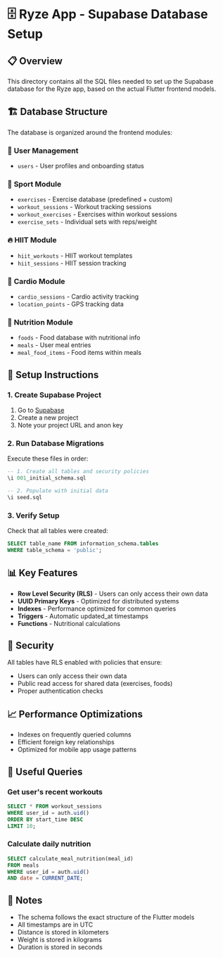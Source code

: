 # 🗄️ Ryze App - Supabase Database Setup

## 📋 Overview

This directory contains all the SQL files needed to set up the Supabase database for the Ryze app, based on the actual Flutter frontend models.

## 🏗️ Database Structure

The database is organized around the frontend modules:

### 📱 **User Management**
- `users` - User profiles and onboarding status

### 💪 **Sport Module**
- `exercises` - Exercise database (predefined + custom)
- `workout_sessions` - Workout tracking sessions
- `workout_exercises` - Exercises within workout sessions
- `exercise_sets` - Individual sets with reps/weight

### 🔥 **HIIT Module**
- `hiit_workouts` - HIIT workout templates
- `hiit_sessions` - HIIT session tracking

### 🏃 **Cardio Module**
- `cardio_sessions` - Cardio activity tracking
- `location_points` - GPS tracking data

### 🍎 **Nutrition Module**
- `foods` - Food database with nutritional info
- `meals` - User meal entries
- `meal_food_items` - Food items within meals

## 🚀 Setup Instructions

### 1. Create Supabase Project
1. Go to [Supabase](https://supabase.com)
2. Create a new project
3. Note your project URL and anon key

### 2. Run Database Migrations
Execute these files in order:

```sql
-- 1. Create all tables and security policies
\i 001_initial_schema.sql

-- 2. Populate with initial data
\i seed.sql
```

### 3. Verify Setup
Check that all tables were created:
```sql
SELECT table_name FROM information_schema.tables 
WHERE table_schema = 'public';
```

## 📊 Key Features

- **Row Level Security (RLS)** - Users can only access their own data
- **UUID Primary Keys** - Optimized for distributed systems
- **Indexes** - Performance optimized for common queries
- **Triggers** - Automatic updated_at timestamps
- **Functions** - Nutritional calculations

## 🔐 Security

All tables have RLS enabled with policies that ensure:
- Users can only access their own data
- Public read access for shared data (exercises, foods)
- Proper authentication checks

## 📈 Performance Optimizations

- Indexes on frequently queried columns
- Efficient foreign key relationships
- Optimized for mobile app usage patterns

## 🔧 Useful Queries

### Get user's recent workouts
```sql
SELECT * FROM workout_sessions 
WHERE user_id = auth.uid() 
ORDER BY start_time DESC 
LIMIT 10;
```

### Calculate daily nutrition
```sql
SELECT calculate_meal_nutrition(meal_id) 
FROM meals 
WHERE user_id = auth.uid() 
AND date = CURRENT_DATE;
```

## 📝 Notes

- The schema follows the exact structure of the Flutter models
- All timestamps are in UTC
- Distance is stored in kilometers
- Weight is stored in kilograms
- Duration is stored in seconds 